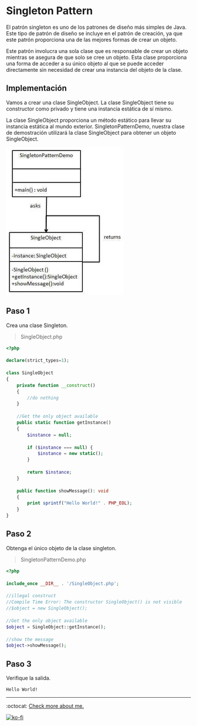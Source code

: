 # Singleton Pattern

El patrón singleton es uno de los patrones de diseño más simples de Java. Este tipo de patrón de diseño se incluye en el patrón de creación, ya que este patrón proporciona una de las mejores formas de crear un objeto.

Este patrón involucra una sola clase que es responsable de crear un objeto mientras se asegura de que solo se cree un objeto. Esta clase proporciona una forma de acceder a su único objeto al que se puede acceder directamente sin necesidad de crear una instancia del objeto de la clase.

## Implementación

Vamos a crear una clase SingleObject. La clase SingleObject tiene su constructor como privado y tiene una instancia estática de sí mismo.

La clase SingleObject proporciona un método estático para llevar su instancia estática al mundo exterior. SingletonPatternDemo, nuestra clase de demostración utilizará la clase SingleObject para obtener un objeto SingleObject.

![UML Diagram](singleton_pattern_uml_diagram.jpg)

## Paso 1

Crea una clase Singleton.

> SingleObject.php

```php
<?php

declare(strict_types=1);

class SingleObject
{
    private function __construct()
    {
        //do nothing
    }

    //Get the only object available
    public static function getInstance()
    {
        $instance = null;

        if ($instance === null) {
            $instance = new static();
        }

        return $instance;
    }

    public function showMessage(): void
    {
        print sprintf("Hello World!" . PHP_EOL);
    }
}
```

## Paso 2

Obtenga el único objeto de la clase singleton.

> SingletonPatternDemo.php

```php
<?php

include_once __DIR__ . '/SingleObject.php';

//illegal construct
//Compile Time Error: The constructor SingleObject() is not visible
//$object = new SingleObject();

//Get the only object available
$object = SingleObject::getInstance();

//show the message
$object->showMessage();
```

## Paso 3

Verifique la salida.

```note
Hello World!
```

---

:octocat: [Check more about me.](https://github.com/FernandoCalmet)

[![ko-fi](https://www.ko-fi.com/img/githubbutton_sm.svg)](https://ko-fi.com/T6T41JKMI)
